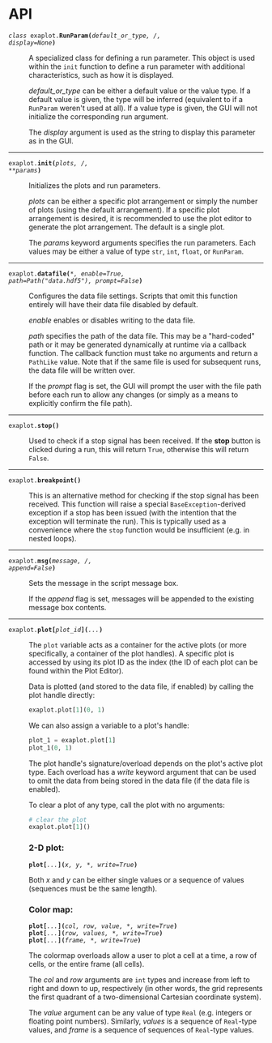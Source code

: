 # API


<code><em>class</em> exaplot.<b>RunParam(</b><em>default_or_type, /, display=None</em><b>)</b></code>

<dd>
<p>A specialized class for defining a run parameter. This object is used within the <code>init</code> function to define a run parameter with additional characteristics, such as how it is displayed.</p>
<p><em>default_or_type</em> can be either a default value or the value type. If a default value is given, the type will be inferred (equivalent to if a <code>RunParam</code> weren't used at all). If a value type is given, the GUI will not initialize the corresponding run argument.</p>
<p>The <em>display</em> argument is used as the string to display this parameter as in the GUI.</p>
</dd>

---

<code>exaplot.<b>init(</b><em>plots, /, **params</em><b>)</b></code>

<dd>
<p>Initializes the plots and run parameters.</p>
<p><em>plots</em> can be either a specific plot arrangement or simply the number of plots (using the default arrangement). If a specific plot arrangement is desired, it is recommended to use the plot editor to generate the plot arrangement. The default is a single plot.</p>
<p>The <em>params</em> keyword arguments specifies the run parameters. Each values may be either a value of type <code>str</code>, <code>int</code>, <code>float</code>, or <code>RunParam</code>.</p>
</dd>

---

<code>exaplot.<b>datafile(</b><em>*, enable=True, path=Path("data.hdf5"), prompt=False</em><b>)</b></code>

<dd>
<p>Configures the data file settings. Scripts that omit this function entirely will have their data file disabled by default.</p>
<p><em>enable</em> enables or disables writing to the data file.</p>
<p><em>path</em> specifies the path of the data file. This may be a "hard-coded" path or it may be generated dynamically at runtime via a callback function. The callback function must take no arguments and return a <code>PathLike</code> value. Note that if the same file is used for subsequent runs, the data file will be written over.</p>
<p>If the <em>prompt</em> flag is set, the GUI will prompt the user with the file path before each run to allow any changes (or simply as a means to explicitly confirm the file path).</p>
</dd>

---

<code>exaplot.<b>stop()</b></code>

<dd>
<p>Used to check if a stop signal has been received. If the <b>stop</b> button is clicked during a run, this will return <code>True</code>, otherwise this will return <code>False</code>.</p>
</dd>

---

<code>exaplot.<b>breakpoint()</b></code>

<dd>
<p>This is an alternative method for checking if the stop signal has been received. This function will raise a special <code>BaseException</code>-derived exception if a stop has been issued (with the intention that the exception will terminate the run). This is typically used as a convenience where the <code>stop</code> function would be insufficient (e.g. in nested loops).</p>
</dd>

---

<code>exaplot.<b>msg(</b><em>message, /, append=False</em><b>)</b></code>

<dd>
<p>Sets the message in the script message box.</p>
<p>If the <em>append</em> flag is set, messages will be appended to the existing message box contents.</p>
</dd>

---

<code>exaplot.<b>plot[</b><em>plot_id</em><b>](</b><em>...</em><b>)</b></code>

<dd>
<p>The <code>plot</code> variable acts as a container for the active plots (or more specifically, a container of the plot handles). A specific plot is accessed by using its plot ID as the index (the ID of each plot can be found within the Plot Editor).</p>
<p>Data is plotted (and stored to the data file, if enabled) by calling the plot handle directly:</p>

```python
exaplot.plot[1](0, 1)
```

<p>We can also assign a variable to a plot's handle:</p>

```python
plot_1 = exaplot.plot[1]
plot_1(0, 1)
```

<p>The plot handle's signature/overload depends on the plot's active plot type. Each overload has a <em>write</em> keyword argument that can be used to omit the data from being stored in the data file (if the data file is enabled).</p>

<p>To clear a plot of any type, call the plot with no arguments:</p>

```python
# clear the plot
exaplot.plot[1]()
```

<p><h3>2-D plot:</h3></p>
<p><code><b>plot[</b><em>...</em><b>](</b><em>x, y, *, write=True</em><b>)</b></code></p>
<p>Both <em>x</em> and <em>y</em> can be either single values or a sequence of values (sequences must be the same length).</p>

<p><h3>Color map:</h3></p>
<p><code><b>plot[</b><em>...</em><b>](</b><em>col, row, value, *, write=True</em><b>)</b></code><br>
<code><b>plot[</b><em>...</em><b>](</b><em>row, values, *, write=True</em><b>)</b></code><br>
<code><b>plot[</b><em>...</em><b>](</b><em>frame, *, write=True</em><b>)</b></code></p>
<p>The colormap overloads allow a user to plot a cell at a time, a row of cells, or the entire frame (all cells).</p>
<p>The <em>col</em> and <em>row</em> arguments are <code>int</code> types and increase from left to right and down to up, respectively (in other words, the grid represents the first quadrant of a two-dimensional Cartesian coordinate system).</p>
<p>The <em>value</em> argument can be any value of type <code>Real</code> (e.g. integers or floating point numbers). Similarly, <em>values</em> is a sequence of <code>Real</code>-type values, and <em>frame</em> is a sequence of sequences of <code>Real</code>-type values.</p>
</dd>
